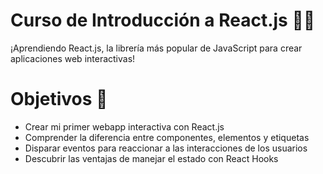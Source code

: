 # Curso de Introducción a React.js :robot::green_heart:
¡Aprendiendo React.js, la librería más popular de JavaScript para crear aplicaciones web interactivas! 


# Objetivos :rocket:
 
* Crear mi primer webapp interactiva con React.js
* Comprender la diferencia entre componentes, elementos y etiquetas
* Disparar eventos para reaccionar a las interacciones de los usuarios
* Descubrir las ventajas de manejar el estado con React Hooks
